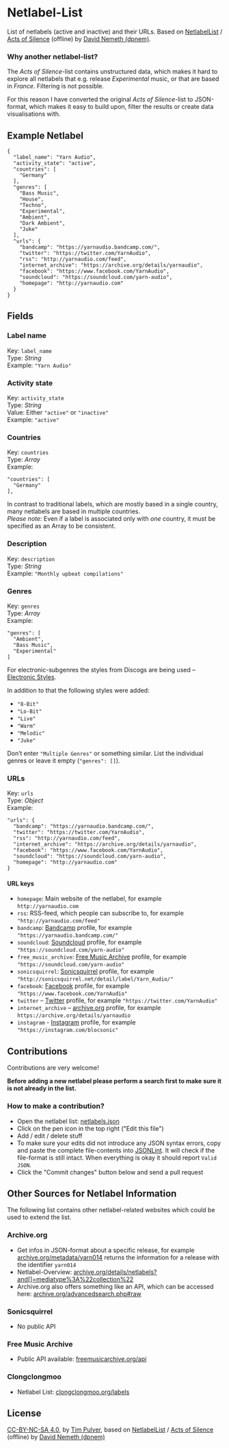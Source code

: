 # Netlabel-List

List of netlabels (active and inactive) and their URLs.
Based on [NetlabelList](https://github.com/nsorog/NetlabelList) / [Acts of Silence](http://www.actsofsilence.com/netlabels/) (offline) by [David Nemeth (dpnem)](https://github.com/dpnem).

### Why another netlabel-list?

The *Acts of Silence*-list contains unstructured data, which makes it hard to explore all netlabels that e.g. release *Experimental* music, or that are based in *France*. Filtering is not possible.

For this reason I have converted the original *Acts of Silence*-list to JSON-format, which makes it easy to build upon, filter the results or create data visualisations with.

## Example Netlabel

```
{
  "label_name": "Yarn Audio",
  "activity_state": "active",
  "countries": [
    "Germany"
  ],
  "genres": [
    "Bass Music",
    "House",
    "Techno",
    "Experimental",
    "Ambient",
    "Dark Ambient",
    "Juke"
  ],
  "urls": {
    "bandcamp": "https://yarnaudio.bandcamp.com/",
    "twitter": "https://twitter.com/YarnAudio",
    "rss": "http://yarnaudio.com/feed",
    "internet_archive": "https://archive.org/details/yarnaudio",
    "facebook": "https://www.facebook.com/YarnAudio",
    "soundcloud": "https://soundcloud.com/yarn-audio",
    "homepage": "http://yarnaudio.com"
  }
}
```

## Fields

### Label name
Key: `label_name`  
Type: *String*  
Example: `"Yarn Audio"`  

### Activity state
Key: `activity_state`  
Type: *String*  
Value: Either `"active"` or `"inactive"`  
Example: `"active"`   

### Countries
Key: `countries`  
Type: *Array*  
Example:    
  
```
"countries": [
  "Germany"
],
```
  
In contrast to traditional labels, which are mostly based in a single country, many netlabels are based in multiple countries.  
*Please note:* Even if a label is associated only with *one* country, it must be specified as an Array to be consistent.
 
### Description
Key: `description`  
Type: *String*  
Example: `"Monthly upbeat compilations"`  

### Genres
Key: `genres`  
Type: *Array*  
Example:  
  
```
"genres": [
  "Ambient",
  "Bass Music",
  "Experimental"
]
```

For electronic-subgenres the styles from Discogs are being used – [Electronic Styles](https://reference.discogslabs.com/browse/style).

In addition to that the following styles were added:

- `"8-Bit"`
- `"Lo-Bit"`
- `"Live"`
- `"Warm"`
- `"Melodic"`
- `"Juke"`

Don’t enter `"Multiple Genres"` or something similar. List the individual genres or leave it empty (`"genres": []`).


### URLs
Key: `urls`  
Type: *Object*  
Example:  

```
"urls": {
  "bandcamp": "https://yarnaudio.bandcamp.com/",
  "twitter": "https://twitter.com/YarnAudio",
  "rss": "http://yarnaudio.com/feed",
  "internet_archive": "https://archive.org/details/yarnaudio",
  "facebook": "https://www.facebook.com/YarnAudio",
  "soundcloud": "https://soundcloud.com/yarn-audio",
  "homepage": "http://yarnaudio.com"
}
```

#### URL keys

- `homepage`: Main website of the netlabel, for example `http://yarnaudio.com`
- `rss`: RSS-feed, which people can subscribe to, for example `"http://yarnaudio.com/feed"`
- `bandcamp`: [Bandcamp](http://bandcamp.com/) profile, for example `"https://yarnaudio.bandcamp.com/"`
- `soundcloud`: [Soundcloud](http://soundcloud.com/) profile, for example `"https://soundcloud.com/yarn-audio"`
- `free_music_archive`: [Free Music Archive](http://freemusicarchive.org/) profile, for example `"https://soundcloud.com/yarn-audio"`
- `sonicsquirrel`: [Sonicsquirrel](http://sonicsquirrel.net/) profile, for example `"http://sonicsquirrel.net/detail/label/Yarn_Audio/"`
- `facebook`: [Facebook](https://www.facebook.com/) profile, for example `"https://www.facebook.com/YarnAudio"`
- `twitter` – [Twitter](https://twitter.com/) profile, for example `"https://twitter.com/YarnAudio"`
- `internet_archive` – [archive.org](https://archive.org/) profile, for example `https://archive.org/details/yarnaudio`
- `instagram` - [Instagram](https://instagram.com) profile, for example `"https://instagram.com/blocsonic"`

## Contributions

Contributions are very welcome!  

**Before adding a new netlabel please perform a search first to make sure it is not already in the list.**

### How to make a contribution?

- Open the netlabel list: [netlabels.json](https://github.com/timpulver/netlabel-list/blob/master/netlabels.json)
- Click on the pen icon in the top right ("Edit this file")
- Add / edit / delete stuff
- To make sure your edits did not introduce any JSON syntax errors, copy and paste the complete file-contents into [JSONLint](http://jsonlint.com/). It will check if the file-format is still intact. When everything is okay it should report `Valid JSON`.
- Click the "Commit changes" button below and send a pull request

## Other Sources for Netlabel Information

The following list contains other netlabel-related websites which could be used to extend the list.

### Archive.org

- Get infos in JSON-format about a specific release, for example [archive.org/metadata/yarn014](http://archive.org/metadata/yarn014) returns the information for a release with the identifier `yarn014`
- Netlabel-Overview: [archive.org/details/netlabels?and[]=mediatype%3A%22collection%22](https://archive.org/details/netlabels?and[]=mediatype%3A%22collection%22)
- Archive.org also offers something like an API, which can be accessed here: [archive.org/advancedsearch.php#raw](https://archive.org/advancedsearch.php#raw)

### Sonicsquirrel

- No public API

### Free Music Archive

- Public API available: [freemusicarchive.org/api](https://freemusicarchive.org/api)

### Clongclongmoo

- Netlabel List: [clongclongmoo.org/labels](http://www.clongclongmoo.org/labels/)

## License

[CC-BY-NC-SA 4.0](https://creativecommons.org/licenses/by-nc-sa/4.0/), by [Tim Pulver](https://timpulver.de/), based on [NetlabelList](https://github.com/nsorog/NetlabelList) / [Acts of Silence](http://www.actsofsilence.com/netlabels/) (offline) by [David Nemeth (dpnem)](https://github.com/dpnem) 

